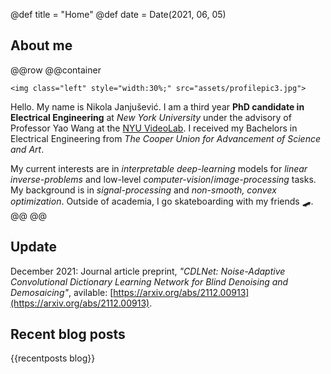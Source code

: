 @def title = "Home"
@def date = Date(2021, 06, 05)

## About me
@@row
@@container
~~~
<img class="left" style="width:30%;" src="assets/profilepic3.jpg">
~~~
Hello. My name is Nikola Janjušević. I am a third year **PhD candidate in
Electrical Engineering** at *New York University* under the advisory of
Professor Yao Wang at the [NYU VideoLab](https://wp.nyu.edu/videolab/).  I
received my Bachelors in Electrical Engineering from *The Cooper Union for Advancement of
Science and Art*.

My current interests are in *interpretable deep-learning* models for *linear inverse-problems* and low-level *computer-vision*/*image-processing* tasks. My background is in *signal-processing* and *non-smooth, convex optimization*. Outside of academia, I go skateboarding with my friends 🛹.
@@
@@

## Update
December 2021: Journal article preprint, 
*"CDLNet: Noise-Adaptive Convolutional Dictionary Learning Network for Blind Denoising and Demosaicing"*, avilable: [https://arxiv.org/abs/2112.00913](https://arxiv.org/abs/2112.00913).

## Recent blog posts
{{recentposts blog}}


